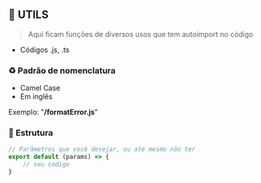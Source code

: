 ## 🚀 UTILS

> Aqui ficam funções de diversos usos que tem autoimport no código

-   Códigos .js, .ts

### ♻️ Padrão de nomenclatura

-   Camel Case
-   Em inglês

Exemplo: "**/formatError.js**"

### 📎 Estrutura

```javascript
// Parâmetros que você desejar, ou até mesmo não ter
export default (params) => {
	// seu codigo
}
```
